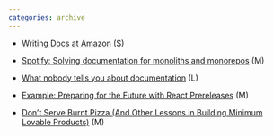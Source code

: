 ```yaml
---
categories: archive
---
```


- [Writing Docs at Amazon](https://blog.usejournal.com/writing-docs-at-amazon-e025808616bd "https://blog.usejournal.com/writing-docs-at-amazon-e025808616bd") (S)

- [Spotify: Solving documentation for monoliths and monorepos](https://labs.spotify.com/2019/10/01/solving-documentation-for-monoliths-and-monorepos/ "https://labs.spotify.com/2019/10/01/solving-documentation-for-monoliths-and-monorepos/") (M)

- [What nobody tells you about documentation](https://www.divio.com/blog/documentation/ "https://www.divio.com/blog/documentation/") (L)

- [Example: Preparing for the Future with React Prereleases](https://reactjs.org/blog/2019/10/22/react-release-channels.html "https://reactjs.org/blog/2019/10/22/react-release-channels.html") (M)

- [Don’t Serve Burnt Pizza (And Other Lessons in Building Minimum Lovable Products)](https://firstround.com/review/dont-serve-burnt-pizza-and-other-lessons-in-building-minimum-lovable-products/ "https://firstround.com/review/dont-serve-burnt-pizza-and-other-lessons-in-building-minimum-lovable-products/") (M)

